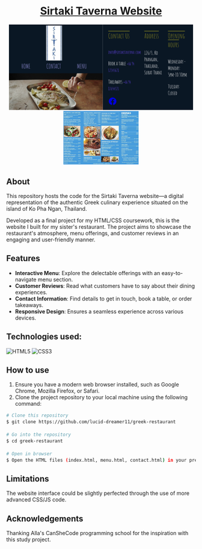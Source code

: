 <h1 align="center"><a href="https://sirtaki-taverna.netlify.app/"><strong>Sirtaki Taverna Website</strong></a></h1>
<p align="center">
  <img src="assets/demo.png" width="250" alt="demo"><img src="assets/demo2.png" width="240" alt="demo2">
  <img src="assets/demo3.png" width="200" alt="demo3">
</p>

## About
This repository hosts the code for the Sirtaki Taverna website—a digital representation of the authentic Greek culinary experience situated on the island of Ko Pha Ngan, Thailand.

Developed as a final project for my HTML/CSS coursework, this is the website I built for my sister's restaurant. The project aims to showcase the restaurant's atmosphere, menu offerings, and customer reviews in an engaging and user-friendly manner.

## Features 
* __Interactive Menu__: Explore the delectable offerings with an easy-to-navigate menu section.
* __Customer Reviews__: Read what customers have to say about their dining experiences.
* __Contact Information__: Find details to get in touch, book a table, or order takeaways.
* __Responsive Design__: Ensures a seamless experience across various devices.

## Technologies used:

![HTML5](https://img.shields.io/badge/html5-%23E34F26.svg?style=for-the-badge&logo=html5&logoColor=white)
![CSS3](https://img.shields.io/badge/css3-%231572B6.svg?style=for-the-badge&logo=css3&logoColor=white)

## How to use 
1. Ensure you have a modern web browser installed, such as Google Chrome, Mozilla Firefox, or Safari.
2. Clone the project repository to your local machine using the following command:

```bash
# Clone this repository
$ git clone https://github.com/lucid-dreamer11/greek-restaurant

# Go into the repository
$ cd greek-restaurant

# Open in browser
$ Open the HTML files (index.html, menu.html, contact.html) in your preferred web browser.

```
## Limitations
The website interface could be slightly perfected through the use of more advanced CSS/JS code. 

## Acknowledgements 
Thanking Alla's CanSheCode programming school for the inspiration with this study project. 